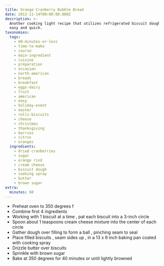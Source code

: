 ```yaml
---
title: Orange Cranberry Bubble Bread
date: 2012-11-14T00:00:00.000Z
description: >-
  Another cooking light recipe that utilizes refrigerated biscuit dough.  sounds
  easy and quick.
taxonomies:
  tags:
    - 60-minutes-or-less
    - time-to-make
    - course
    - main-ingredient
    - cuisine
    - preparation
    - occasion
    - north-american
    - breads
    - breakfast
    - eggs-dairy
    - fruit
    - american
    - easy
    - holiday-event
    - easter
    - rolls-biscuits
    - cheese
    - christmas
    - thanksgiving
    - berries
    - citrus
    - oranges
  ingredients:
    - dried cranberries
    - sugar
    - orange rind
    - cream cheese
    - biscuit dough
    - cooking spray
    - butter
    - brown sugar
extra:
  minutes: 60
---
```

 - Preheat oven to 350 degrees f
 - Combine first 4 ingredients
 - Working with 1 biscuit at a time , pat each biscuit into a 3-inch circle
 - Spoon about 1 teaspoons cream cheese mixture into the center of each circle
 - Gather dough over filling to form a ball , pinching seam to seal
 - Place filled biscuits , seam sides up , in a 13 x 9 inch baking pan coated with cooking spray
 - Drizzle butter over biscuits
 - Sprinkle with brown sugar
 - Bake at 350 degrees for 40 minutes or until lightly browned
